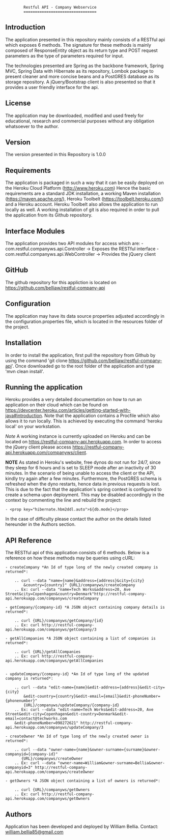 			
			Restful API - Company Webservice
			================================

Introduction
------------

The application presented in this repository mainly consists 
of a RESTful api which exposes 6 methods. The signature for 
these methods is mainly composed of ResponseEntity object as 
its return type and POST request parameters as the type 
of parameters required for input.

The technologies presented are Spring as the backbone framework,
Spring MVC, Spring Data with Hibernate as its repository, Lombok package to 
present cleaner and more concise beans and a PostGRES database
as its storage repository. A jQuery/Bootstrap client is also presented so
that it provides a user friendly interface for the api. 

License
-------

The application may be downloaded, modified and used freely for
educational, research and commercial purposes without any obligation 
whatsoever to the author. 

Version
-------

The version presented in this Repository is 1.0.0

Requirements
------------

The application is packaged in such a way that it can be easily
deployed on the Heroku Cloud Platform (http://www.heroku.com)
Hence the basic requirements are a standard JDK installation, a 
working Maven installation (https://maven.apache.org/), Heroku Toolbelt
(https://toolbelt.heroku.com/) and a Heroku account. Heroku Toolbelt 
also allows the application to run locally as well. A working
installation of git is also required in order to pull the application
from its Github repository.

Interface Modules
-------

The application provides two API modules for access which are:
	- com.restful.companyws.api.Controller -> Exposes the RESTful interface
	- com.restful.companyws.api.WebController -> Provides the jQuery client

GitHub
------ 

The github repository for this appliction is located on 
https://github.com/belliaw/restful-company-api

Configuration
-------------

The application may have its data source properties adjusted accordingly
in the configuration.properties file, which is located in the resources
folder of the project.

Installation
------------

In order to install the application, first pull the
repository from Github by using the command 'git clone
https://github.com/belliaw/restful-company-api'. Once downloaded 
go to the root folder of the application and type 'mvn clean install'.

Running the application
-----------------------

Heroku provides a very detailed documentation on how to run an 
application on their cloud which can be found on
https://devcenter.heroku.com/articles/getting-started-with-java#introduction.
Note that the application contains a Procfile which also allows it to run
locally. This is achieved by executing the command 'heroku local' on
your workstation.

*Note*
A working instance is currently uploaded on Heroku and can be located 
on https://restful-company-api.herokuapp.com. In order to access the jQuery
client please access https://restful-company-api.herokuapp.com/companyws/client.

**NOTE**
As stated in Heroku's website, free dynos do not run for 24/7, since they sleep
for 6 hours and is set to SLEEP mode after an inactivity of 30 minutes. In the
scenario of being unable to access the client or the API, kindly try again after
a few minutes. Furthermore, the PostGRES schema is refreshed when the dyno 
restarts, hence data in previous requests is lost. This is due to the fact that
the application's spring context is configured to create a schema upon deployment. 
This may be disabled accordingly in the context by commenting the line and rebuild the project:

	- <prop key="hibernate.hbm2ddl.auto">${db.mode}</prop>
	
In the case of difficulty please contact the author on the details listed hereunder
in the Authors section.

API Reference
-------------

The RESTful api of this application consists of 6 methods. Below is a reference on
how these methods may be queries using cURL:
	
	- createCompany *An Id of type long of the newly created company is returned*:
	
		.. curl --data "name={name}&address={address}&city={city}
			&country={country}" {URL}/companyws/createCompany
		.. Ex: curl --data "name=Tech Works&address=20, Ave Street&city=Copenhagen&country=Denmark"http://restful-company-api.herokuapp.com/companyws/createCompany
		
	- getCompany/{company-id} *A JSON object containing company details is returned*:
		
		.. curl {URL}/companyws/getCompany/{id}
		.. Ex: curl http://restful-company-api.herokuapp.com/companyws/getCompany/3
		
	- getAllCompanies *A JSON object containing a list of companies is returned*:
	
		.. curl {URL}/getAllCompanies
		.. Ex: curl http://restful-company-api.herokuapp.com/companyws/getAllCompanies
	
	
	- updateCompany/{company-id} *An Id of type long of the updated company is returned*:
	
		.. curl --data "edit-name={name}&edit-address={address}&edit-city={city}
			&edit-country={country}&edit-email={email}&edit-phoneNumber={phonenumber}" 
			{URL}/companyws/updateCompany/{company-id}
		.. Ex: curl --data "edit-name=Tech Works&edit-address=20, Ave 	Street&edit-city=Copenhagen&edit-country=Denmark&edit-email=contact@techworks.com
		&edit-phoneNumber=098272621" http://restful-company-api.herokuapp.com/companyws/updateCompany/3
		
	- createOwner *An Id of type long of the newly created owner is returned*:
	
		.. curl --data "owner-name={name}&owner-surname={surname}&owner-companyid={company-id}"
		   {URL}/companyws/createOwner
		.. Ex: curl --data "owner-name=William&owner-surname=Bellia&owner-companyid=3" http://restful-company-api.herokuapp.com/companyws/createOwner
		
	- getOwners *A JSON object containing a list of owners is returned*:
	
		.. curl {URL}/companyws/getOwners
		.. Ex: curl http://restful-company-api.herokuapp.com/companyws/getOwners

Authors
-------------

Application has been developed and deployed by William Bellia.
Contact: william.bellia85@gmail.com








